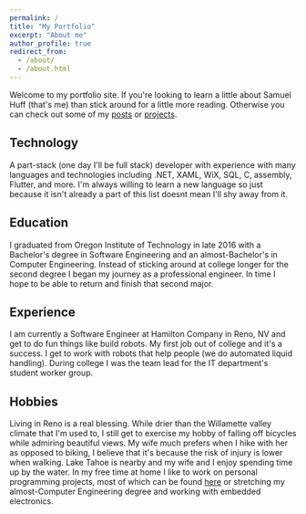 ```yaml
---
permalink: /
title: "My Portfolio"
excerpt: "About me"
author_profile: true
redirect_from: 
  - /about/
  - /about.html
---
```


Welcome to my portfolio site. If you're looking to learn a little about Samuel Huff (that's me) than stick around for a little more reading. Otherwise you can check out some of my [posts](/year-archive.html) or [projects](/projects.html). 

## Technology
 A part-stack (one day I'll be full stack) developer with experience with many languages and technologies including .NET, XAML, WiX, SQL, C, assembly, Flutter, and more. I'm always willing to learn a new language so just because it isn't already a part of this list doesnt mean I'll shy away from it.

## Education
I graduated from Oregon Institute of Technology in late 2016 with a Bachelor's degree in Software Engineering and an almost-Bachelor's in Computer Engineering. Instead of sticking around at college longer for the second degree I began my journey as a professional engineer. In time I hope to be able to return and finish that second major.

## Experience
I am currently a Software Engineer at Hamilton Company in Reno, NV and get to do fun things like build robots. My first job out of college and it's a success. I get to work with robots that help people (we do automated liquid handling). During college I was the team lead for the IT department's student worker group. 

## Hobbies
Living in Reno is a real blessing. While drier than the Willamette valley climate that I'm used to, I still get to exercise my hobby of falling off bicycles while admiring beautiful views. My wife much prefers when I hike with her as opposed to biking, I believe that it's because the risk of injury is lower when walking. Lake Tahoe is nearby and my wife and I enjoy spending time up by the water. In my free time at home I like to work on personal programming projects, most of which can be found [here](/year-archive.html) or stretching my almost-Computer Engineering degree and working with embedded electronics.